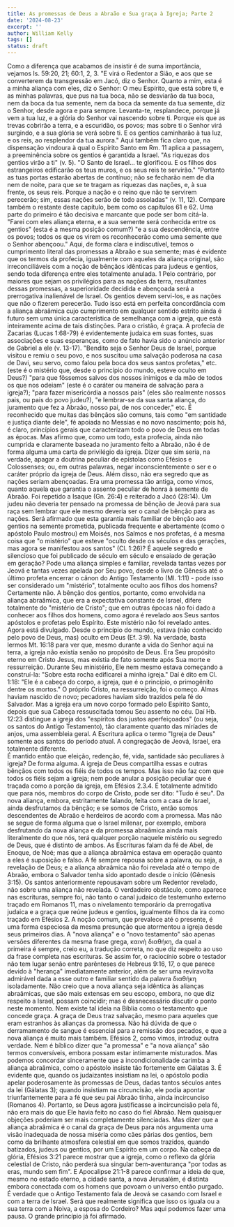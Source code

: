 ```yaml
---
title: As promessas de Deus a Abraão e Sua graça à Igreja; Parte 2
date: '2024-08-23'
excerpt: ''
author: William Kelly
tags: []
status: draft
---
```

Como a diferença que acabamos de insistir é de suma importância, vejamos
Is. 59:20, 21; 60:1, 2, 3. \"E virá o Redentor a Sião, e aos que se
converterem da transgressão em Jacó, diz o Senhor. Quanto a mim, esta é
a minha aliança com eles, diz o Senhor: O meu Espírito, que está sobre
ti, e as minhas palavras, que pus na tua boca, não se desviarão da tua
boca, nem da boca da tua semente, nem da boca da semente da tua semente,
diz o Senhor, desde agora e para sempre. Levanta-te, resplandece, porque
já vem a tua luz, e a glória do Senhor vai nascendo sobre ti. Porque eis
que as trevas cobrirão a terra, e a escuridão, os povos; mas sobre ti o
Senhor virá surgindo, e a sua glória se verá sobre ti. E os gentios
caminharão à tua luz, e os reis, ao resplendor da tua aurora.\" Aqui
também fica claro que, na dispensação vindoura à qual o Espírito Santo
em Rm. 11 aplica a passagem, a preeminência sobre os gentios é garantida
a Israel. \"As riquezas dos gentios virão a ti\" (v. 5). \"O Santo de
Israel\... te glorificou. E os filhos dos estrangeiros edificarão os
teus muros, e os seus reis te servirão.\" \"Portanto as tuas portas
estarão abertas de contínuo; não se fecharão nem de dia nem de noite,
para que se te tragam as riquezas das nações, e, à sua frente, os seus
reis. Porque a nação e o reino que não te servirem perecerão; sim, essas
nações serão de todo assoladas\" (v. 11, 12). Compare também o restante
deste capítulo, bem como os capítulos 61 e 62. Uma parte do primeiro é
tão decisiva e marcante que pode ser bom citá-la. \"Farei com eles
aliança eterna, e a sua semente será conhecida entre os gentios\" (esta
é a mesma posição comum?) \"e a sua descendência, entre os povos; todos
os que os virem os reconhecerão como uma semente que o Senhor
abençoou.\" Aqui, de forma clara e indiscutível, temos o cumprimento
literal das promessas a Abraão e sua semente; mas é evidente que os
termos da profecia, igualmente com aqueles da aliança original, são
irreconciliáveis com a noção de bênçãos idênticas para judeus e gentios,
sendo toda diferença entre eles totalmente anulada. 1 Pelo contrário,
por maiores que sejam os privilégios para as nações da terra,
resultantes dessas promessas, a superioridade decidida e abençoada será
a prerrogativa inalienável de Israel. Os gentios devem servi-los, e as
nações que não o fizerem perecerão. Tudo isso está em perfeita
concordância com a aliança abraâmica cujo cumprimento em qualquer
sentido estrito ainda é futuro sem uma única característica de
semelhança com a igreja, que está inteiramente acima de tais distinções.
Para o cristão, é graça. A profecia de Zacarias (Lucas 1:68-79) é
evidentemente judaica em suas fontes, suas associações e suas
esperanças, como de fato havia sido o anúncio anterior de Gabriel a ele
(v. 13-17). \"Bendito seja o Senhor Deus de Israel, porque visitou e
remiu o seu povo, e nos suscitou uma salvação poderosa na casa de Davi,
seu servo, como falou pela boca dos seus santos profetas,\" etc. (este é
o mistério que, desde o princípio do mundo, esteve oculto em Deus?)
\"para que fôssemos salvos dos nossos inimigos e da mão de todos os que
nos odeiam\" (este é o caráter ou maneira de salvação para a igreja?);
\"para fazer misericórdia a nossos pais\" (eles são realmente nossos
pais, ou pais do povo judeu?), \"e lembrar-se da sua santa aliança, do
juramento que fez a Abraão, nosso pai, de nos conceder,\" etc. É
reconhecido que muitas das bênçãos são comuns, tais como \"em santidade
e justiça diante dele\", fé apoiada no Messias e no novo nascimento;
pois há, é claro, princípios gerais que caracterizam todo o povo de Deus
em todas as épocas. Mas afirmo que, como um todo, esta profecia, ainda
não cumprida e claramente baseada no juramento feito a Abraão, não é de
forma alguma uma carta de privilégio da igreja. Dizer que sim seria, na
verdade, apagar a doutrina peculiar de epístolas como Efésios e
Colossenses; ou, em outras palavras, negar inconscientemente o ser e o
caráter próprio da igreja de Deus. Além disso, não era segredo que as
nações seriam abençoadas. Era uma promessa tão antiga, como vimos,
quanto aquela que garantia o assento peculiar de honra à semente de
Abraão. Foi repetido a Isaque (Gn. 26:4) e reiterado a Jacó (28:14). Um
judeu não deveria ter pensado na promessa de bênção de Jeová para sua
raça sem lembrar que ele mesmo deveria ser o canal de bênção para as
nações. Será afirmado que esta garantia mais familiar de bênção aos
gentios na semente prometida, publicada frequente e abertamente (como o
apóstolo Paulo mostrou) em Moisés, nos Salmos e nos profetas, é a mesma
coisa que \"o mistério\" que esteve \"oculto desde os séculos e das
gerações, mas agora se manifestou aos santos\" (Cl. 1:26)? É aquele
segredo e silencioso que foi publicado de século em século e ensaiado de
geração em geração? Pode uma aliança simples e familiar, revelada tantas
vezes por Jeová e tantas vezes apelada por Seu povo, desde o livro de
Gênesis até o último profeta encerrar o cânon do Antigo Testamento (Ml.
1:11) - pode isso ser considerado um \"mistério\", totalmente oculto aos
filhos dos homens? Certamente não. A bênção dos gentios, portanto, como
envolvida na aliança abraâmica, que era a expectativa constante de
Israel, difere totalmente do \"mistério de Cristo\"; que em outras
épocas não foi dado a conhecer aos filhos dos homens, como agora é
revelado aos Seus santos apóstolos e profetas pelo Espírito. Este
mistério não foi revelado antes. Agora está divulgado. Desde o princípio
do mundo, estava (não conhecido pelo povo de Deus, mas) oculto em Deus
(Ef. 3:9). Na verdade, basta lermos Mt. 16:18 para ver que, mesmo
durante a vida do Senhor aqui na terra, a igreja não existia senão no
propósito de Deus. Era Seu propósito eterno em Cristo Jesus, mas existia
de fato somente após Sua morte e ressurreição. Durante Seu ministério,
Ele nem mesmo estava começando a construí-la: \"Sobre esta rocha
edificarei a minha igreja.\" Daí é dito em Cl. 1:18: \"Ele é a cabeça do
corpo, a igreja, que é o princípio, o primogênito dentre os mortos.\" O
próprio Cristo, na ressurreição, foi o começo. Almas haviam nascido de
novo; pecadores haviam sido trazidos pela fé do Salvador. Mas a igreja
era um novo corpo formado pelo Espírito Santo, depois que sua Cabeça
ressuscitada tomou Seu assento no céu. Daí Hb. 12:23 distingue a igreja
dos \"espíritos dos justos aperfeiçoados\" (ou seja, os santos do Antigo
Testamento), tão claramente quanto das miríades de anjos, uma assembleia
geral. A Escritura aplica o termo \"Igreja de Deus\" somente aos santos
do período atual. A congregação de Jeová, Israel, era totalmente
diferente.\
É mantido então que eleição, redenção, fé, vida, santidade são
peculiares à igreja? De forma alguma. A igreja de Deus compartilha essas
e outras bênçãos com todos os fiéis de todos os tempos. Mas isso não faz
com que todos os fiéis sejam a igreja; nem pode anular a posição
peculiar que é traçada como a porção da igreja, em Efésios 2.3.4. É
totalmente admitido que para nós, membros do corpo de Cristo, pode ser
dito: \"Tudo é seu\". Da nova aliança, embora, estritamente falando,
feita com a casa de Israel, ainda desfrutamos da bênção; e se somos de
Cristo, então somos descendentes de Abraão e herdeiros de acordo com a
promessa. Mas não se segue de forma alguma que o Israel milenar, por
exemplo, embora desfrutando da nova aliança e da promessa abraâmica
ainda mais literalmente do que nós, terá qualquer porção naquele
mistério ou segredo de Deus, que é distinto de ambos. As Escrituras
falam da fé de Abel, de Enoque, de Noé; mas que a aliança abraâmica
estava em operação quanto a eles é suposição e falso. A fé sempre
repousa sobre a palavra, ou seja, a revelação de Deus; e a aliança
abraâmica não foi revelada até o tempo de Abraão, embora o Salvador
tenha sido apontado desde o início (Gênesis 3:15). Os santos
anteriormente repousavam sobre um Redentor revelado, não sobre uma
aliança não revelada. O verdadeiro obstáculo, como aparece nas
escrituras, sempre foi, não tanto o canal judaico de testemunho externo
traçado em Romanos 11, mas o nivelamento temporário da prerrogativa
judaica e a graça que reúne judeus e gentios, igualmente filhos da ira
como traçado em Efésios 2. A noção comum, que prevalece até o presente,
é uma forma especiosa da mesma presunção que atormentou a igreja desde
seus primeiros dias. A \"nova aliança\" e o \"novo testamento\" são
apenas versões diferentes da mesma frase grega, καινὴ διαθήκη, da qual a
primeira é sempre, creio eu, a tradução correta, no que diz respeito ao
uso da frase completa nas escrituras. Se assim for, o raciocínio sobre o
testador não tem lugar senão entre parênteses de Hebreus 9:16, 17, o que
parece devido à \"herança\" imediatamente anterior, além de ser uma
reviravolta admirável dada a esse outro e familiar sentido da palavra
διαθήκη isoladamente. Não creio que a nova aliança seja idêntica às
alianças abraâmicas, que são mais extensas em seu escopo, embora, no que
diz respeito a Israel, possam coincidir; mas é desnecessário discutir o
ponto neste momento. Nem existe tal ideia na Bíblia como o testamento
que concede graça. A graça de Deus traz salvação, mesmo para aqueles que
eram estranhos às alianças da promessa. Não há dúvida de que o
derramamento de sangue é essencial para a remissão dos pecados, e que a
nova aliança é muito mais também. Efésios 2, como vimos, introduz outra
verdade. Nem é bíblico dizer que \"a promessa\" e \"a nova aliança\" são
termos conversíveis, embora possam estar intimamente misturados. Mas
podemos concordar sinceramente que a incondicionalidade carimba a
aliança abraâmica, como o apóstolo insiste tão fortemente em Gálatas 3.
É evidente que, quando os judaizantes insistiam na lei, o apóstolo podia
apelar poderosamente às promessas de Deus, dadas tantos séculos antes da
lei (Gálatas 3); quando insistiam na circuncisão, ele podia apontar
triunfantemente para a fé que seu pai Abraão tinha, ainda incircunciso
(Romanos 4). Portanto, se Deus agora justificasse a incircuncisão pela
fé, não era mais do que Ele havia feito no caso do fiel Abraão. Nem
quaisquer objeções poderiam ser mais completamente silenciadas. Mas
dizer que a aliança abraâmica é o canal da graça de Deus para nós
argumenta uma visão inadequada de nossa miséria como cães párias dos
gentios, bem como da brilhante atmosfera celestial em que somos
trazidos, quando batizados, judeus ou gentios, por um Espírito em um
corpo. Na cabeça da glória, Efésios 3:21 parece mostrar que a igreja,
como o reflexo da glória celestial de Cristo, não perderá sua singular
bem-aventurança \"por todas as eras, mundo sem fim\". E Apocalipse
21:1-8 parece confirmar a ideia de que, mesmo no estado eterno, a cidade
santa, a nova Jerusalém, é distinta embora conectada com os homens que
povoam o universo então purgado. É verdade que o Antigo Testamento fala
de Jeová se casando com Israel e com a terra de Israel. Será que
realmente significa que isso os iguala ou a sua terra com a Noiva, a
esposa do Cordeiro? Mas aqui podemos fazer uma pausa. O grande princípio
já foi afirmado.
